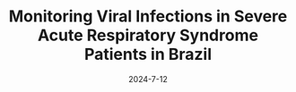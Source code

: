 ---
title: "Monitoring Viral Infections in Severe Acute Respiratory Syndrome Patients in Brazil"
collection: publications
category: conferences
#permalink: /publication/2009-10-01-paper-title-number-1
#excerpt: 'This paper is about the number 1. The number 2 is left for future work.'
date: 2024-7-12
venue: 'Springer, Cham'
#slidesurl: 'http://academicpages.github.io/files/slides1.pdf'
paperurl: 'https://doi.org/10.1007/978-3-031-65723-8_12'
citation: 'Silva, J.F.A., Izbicki, R., Bastos, L.S., Soares, G.P. (2024). Monitoring Viral Infections in Severe Acute Respiratory Syndrome Patients in Brazil. In: Einbeck, J., Maeng, H., Ogundimu, E., Perrakis, K. (eds) Developments in Statistical Modelling. IWSM 2024. Contributions to Statistics. Springer, Cham. https://doi.org/10.1007/978-3-031-65723-8_12'
---